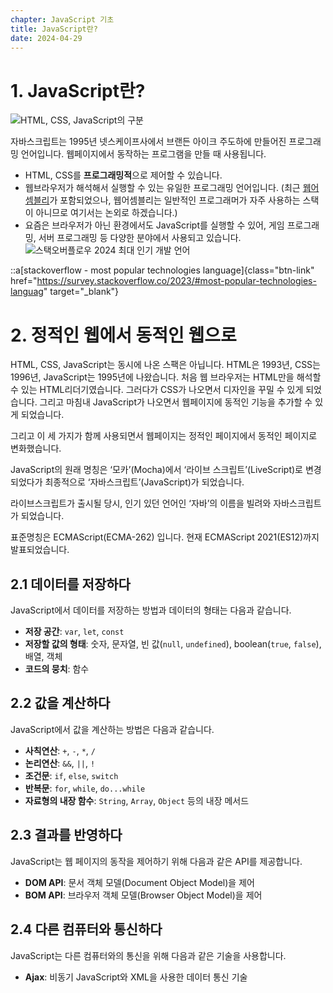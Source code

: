 ```yaml
---
chapter: JavaScript 기초
title: JavaScript란?
date: 2024-04-29
---
```


# 1. JavaScript란?

![HTML, CSS, JavaScript의 구분](/images/javascript/chapter01/01-1.gif)

자바스크립트는 1995년 넷스케이프사에서 브랜든 아이크 주도하에 만들어진 프로그래밍 언어입니다. 웹페이지에서 동작하는 프로그램을 만들 때 사용됩니다.

- HTML, CSS를 **프로그래밍적**으로 제어할 수 있습니다.
- 웹브라우저가 해석해서 실행할 수 있는 유일한 프로그래밍 언어입니다.
  (최근 [웹어셈블리](https://developer.mozilla.org/ko/docs/WebAssembly/Concepts)가 포함되었으나, 웹어셈블리는 일반적인 프로그래머가 자주 사용하는 스택이 아니므로 여기서는 논외로 하겠습니다.)
- 요즘은 브라우저가 아닌 환경에서도 JavaScript를 실행할 수 있어, 게임 프로그래밍, 서버 프로그래밍 등 다양한 분야에서 사용되고 있습니다.
  ![스택오버플로우 2024 최대 인기 개발 언어](/images/javascript/chapter01/01-2.png)

::a[stackoverflow - most popular technologies language]{class="btn-link" href="https://survey.stackoverflow.co/2023/#most-popular-technologies-languag" target="\_blank"}

# 2. 정적인 웹에서 동적인 웹으로

HTML, CSS, JavaScript는 동시에 나온 스팩은 아닙니다. HTML은 1993년, CSS는 1996년, JavaScript는 1995년에 나왔습니다. 처음 웹 브라우저는 HTML만을 해석할 수 있는 HTML리더기였습니다. 그러다가 CSS가 나오면서 디자인을 꾸밀 수 있게 되었습니다. 그리고 마침내 JavaScript가 나오면서 웹페이지에 동적인 기능을 추가할 수 있게 되었습니다.

그리고 이 세 가지가 함께 사용되면서 웹페이지는 정적인 페이지에서 동적인 페이지로 변화했습니다.

JavaScript의 원래 명칭은 ‘모카’(Mocha)에서 ‘라이브 스크립트’(LiveScript)로 변경되었다가 최종적으로 ‘자바스크립트’(JavaScript)가 되었습니다.

라이브스크립트가 출시될 당시, 인기 있던 언어인 ‘자바’의 이름을 빌려와 자바스크립트가 되었습니다.

표준명칭은 ECMAScript(ECMA-262) 입니다. 현재 ECMAScript 2021(ES12)까지 발표되었습니다.

## 2.1 데이터를 저장하다

JavaScript에서 데이터를 저장하는 방법과 데이터의 형태는 다음과 같습니다.

- **저장 공간**: `var`, `let`, `const`
- **저장할 값의 형태**: 숫자, 문자열, 빈 값(`null`, `undefined`), boolean(`true`, `false`), 배열, 객체
- **코드의 뭉치**: 함수

## 2.2 값을 계산하다

JavaScript에서 값을 계산하는 방법은 다음과 같습니다.

- **사칙연산**: `+`, `-`, `*`, `/`
- **논리연산**: `&&`, `||`, `!`
- **조건문**: `if`, `else`, `switch`
- **반복문**: `for`, `while`, `do...while`
- **자료형의 내장 함수**: `String`, `Array`, `Object` 등의 내장 메서드

## 2.3 결과를 반영하다

JavaScript는 웹 페이지의 동작을 제어하기 위해 다음과 같은 API를 제공합니다.

- **DOM API**: 문서 객체 모델(Document Object Model)을 제어
- **BOM API**: 브라우저 객체 모델(Browser Object Model)을 제어

## 2.4 다른 컴퓨터와 통신하다

JavaScript는 다른 컴퓨터와의 통신을 위해 다음과 같은 기술을 사용합니다.

- **Ajax**: 비동기 JavaScript와 XML을 사용한 데이터 통신 기술
